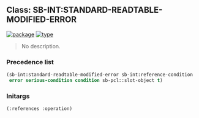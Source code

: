 ## Class: SB-INT:STANDARD-READTABLE-MODIFIED-ERROR
[![package](https://img.shields.io/badge/Package-SB--INT-5f9ea0.svg?style=social&colorA=999999)](../) [![type](https://img.shields.io/badge/Type-Class-5f9ea0.svg?style=social&colorA=999999)](../#class) 

> No description.

### Precedence list
```cl
(sb-int:standard-readtable-modified-error sb-int:reference-condition
 error serious-condition condition sb-pcl::slot-object t)
```
### Initargs
```cl
(:references :operation)
```
